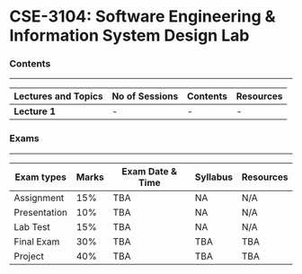 # CSE-3104: Software Engineering & Information System Design Lab



### Contents

---

| Lectures and Topics | No of Sessions | Contents | Resources |
|---------------------|----------------|----------|-----------|
| <b>Lecture 1 | - |-|  - |


### Exams

---

|Exam types| Marks| Exam Date & Time | Syllabus | Resources|
|-----------|-------|-----------------|------------|---------|
|Assignment| 15%| TBA | NA | N/A|
|Presentation| 10% |  TBA | NA | N/A|
|Lab Test| 15%|  TBA | NA | N/A|
|Final Exam| 30% | TBA | TBA | TBA|
|Project| 40% | TBA | TBA | TBA|



